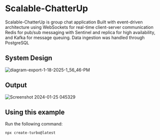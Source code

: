 # Scalable-ChatterUp
Scalable-ChatterUp is group chat application Built with event-driven architecture using WebSockets for real-time client-server communication Redis for pub/sub messaging with Sentinel and replica for high availability, and Kafka for message queuing. Data ingestion was handled through PostgreSQL

## System Design
![diagram-export-1-18-2025-1_56_46-PM](https://github.com/user-attachments/assets/0f5554db-28a8-4673-bd44-5ba16a02b218)

## Output
![Screenshot 2024-01-25 045329](https://github.com/iAdtya/Scalable-ChatterUp/assets/93979441/66e75919-2ebd-4aec-9a3f-4b6e34a11a80)

  

## Using this example

Run the following command:

```sh
npx create-turbo@latest
```
